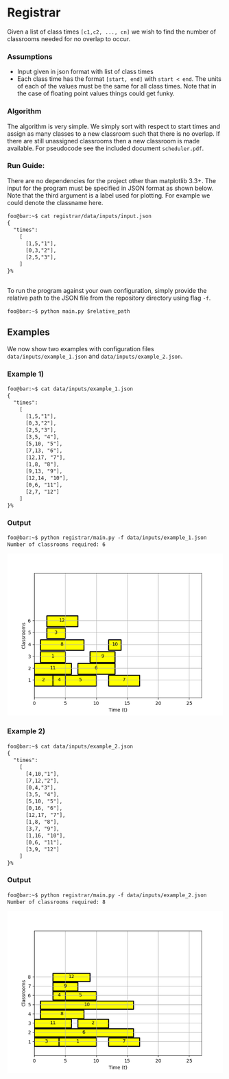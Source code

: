 # Registrar
Given a list of class times `[c1,c2, ..., cn]` we wish to find the number of classrooms needed for no overlap to occur. 


### Assumptions
- Input given in json format with list of class times
- Each class time has the format `[start, end]` with `start < end`. The units of each of the values must be the same for
all class times. Note that in the case of floating point values things could get funky. 


### Algorithm
The algorithm is very simple. We simply sort with respect to start times and assign as many classes to a new classroom 
such that there is no overlap. If there are still unassigned classrooms then a new classroom is made available. For pseudocode 
see the included document `scheduler.pdf`.


### Run Guide:
There are no dependencies for the project other than matplotlib 3.3+.
The input for the program must be specified in JSON format as shown below. Note that the third argument is a label used 
for plotting. For example we could denote the classname here. 
```console
foo@bar:~$ cat registrar/data/inputs/input.json
{
  "times":
    [
      [1,5,"1"],
      [0,3,"2"],
      [2,5,"3"],
    ]
}%     
    
```
To run the program against your own configuration, simply provide the relative path to the JSON file from the repository directory using flag `-f`.
```console
foo@bar:~$ python main.py $relative_path
```


## Examples
We now show two examples with configuration files `data/inputs/example_1.json` and `data/inputs/example_2.json`. 

### Example 1) 

```console
foo@bar:~$ cat data/inputs/example_1.json                         
{
  "times":
    [
      [1,5,"1"],
      [0,3,"2"],
      [2,5,"3"],
      [3,5, "4"],
      [5,10, "5"],
      [7,13, "6"],
      [12,17, "7"],
      [1,8, "8"],
      [9,13, "9"],
      [12,14, "10"],
      [0,6, "11"],
      [2,7, "12"]
    ]
}%    
```
### Output
```console
foo@bar:~$ python registrar/main.py -f data/inputs/example_1.json 
Number of classrooms required: 6 
```
![alt text](data/images/example_1.png)


### Example 2) 


```console
foo@bar:~$ cat data/inputs/example_2.json 
{
  "times":
    [
      [4,10,"1"],
      [7,12,"2"],
      [0,4,"3"],
      [3,5, "4"],
      [5,10, "5"],
      [0,16, "6"],
      [12,17, "7"],
      [1,8, "8"],
      [3,7, "9"],
      [1,16, "10"],
      [0,6, "11"],
      [3,9, "12"]
    ]
}%   
```
### Output
```console
foo@bar:~$ python registrar/main.py -f data/inputs/example_2.json
Number of classrooms required: 8

```
![alt text](data/images/example_2.png)


